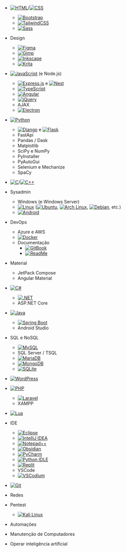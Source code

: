 - [![HTML](https://img.shields.io/badge/HTML-%23E34F26.svg?logo=html5&logoColor=white)](#)/[![CSS](https://img.shields.io/badge/CSS-1572B6?logo=css3&logoColor=fff)](#)
  - [![Bootstrap](https://img.shields.io/badge/Bootstrap-7952B3?logo=bootstrap&logoColor=fff)](#)
  - [![TailwindCSS](https://img.shields.io/badge/Tailwind%20CSS-%2338B2AC.svg?logo=tailwind-css&logoColor=white)](#)
  - [![Sass](https://img.shields.io/badge/Sass-C69?logo=sass&logoColor=fff)](#)
- Design
  - [![Figma](https://img.shields.io/badge/Figma-F24E1E?logo=figma&logoColor=white)](#)
  - [![Gimp](https://img.shields.io/badge/Gimp-5C5543?logo=gimp&logoColor=white)](#)
  - [![Inkscape](https://img.shields.io/badge/Inkscape-000000?logo=Inkscape&logoColor=white)](#)
  - [![Krita](https://img.shields.io/badge/Krita-203759?logo=krita&logoColor=EEF37B)](#)

- [![JavaScript](https://img.shields.io/badge/JavaScript-F7DF1E?logo=javascript&logoColor=000)](#) (e Node.js)
  - [![Express.js](https://img.shields.io/badge/Express.js-%23404d59.svg?logo=express&logoColor=%2361DAFB)](#) e [![Nest](https://img.shields.io/badge/Nest.js-%23E0234E.svg?logo=nestjs&logoColor=white)](#)
  - [![TypeScript](https://img.shields.io/badge/TypeScript-3178C6?logo=typescript&logoColor=fff)](#)
  - [![Angular](https://img.shields.io/badge/Angular-%23DD0031.svg?logo=angular&logoColor=white)](#)
  - [![jQuery](https://img.shields.io/badge/jQuery-0769AD?logo=jquery&logoColor=fff)](#)
  - AJAX
  - [![Electron](https://img.shields.io/badge/Electron-47848F?logo=electron&logoColor=fff)](#)

- [![Python](https://img.shields.io/badge/Python-3776AB?logo=python&logoColor=fff)](#)
  - [![Django](https://img.shields.io/badge/Django-%23092E20.svg?logo=django&logoColor=white)](#) e [![Flask](https://img.shields.io/badge/Flask-000?logo=flask&logoColor=fff)](#)
  - FastApi
  - Pandas / Dask
  - Matplotlib
  - SciPy e NumPy
  - PyInstaller
  - PyAutoGui
  - Selenium e Mechanize
  - SpaCy

- [![C](https://img.shields.io/badge/C-00599C?logo=c&logoColor=white)](#)/[![C++](https://img.shields.io/badge/C++-%2300599C.svg?logo=c%2B%2B&logoColor=white)](#)

- Sysadmin
  - Windows (e Windows Server)
  - [![Linux](https://img.shields.io/badge/Linux-FCC624?logo=linux&logoColor=black)](#) ([![Ubuntu](https://img.shields.io/badge/Ubuntu-E95420?logo=ubuntu&logoColor=white)](#), [![Arch Linux](https://img.shields.io/badge/Arch%20Linux-1793D1?logo=arch-linux&logoColor=fff)](#), [![Debian](https://img.shields.io/badge/Debian-A81D33?logo=debian&logoColor=fff)](#), etc.)
  - [![Android](https://img.shields.io/badge/Android-3DDC84?logo=android&logoColor=white)](#)

- DevOps
  - Azure e AWS
  - [![Docker](https://img.shields.io/badge/Docker-2496ED?logo=docker&logoColor=fff)](#)
  - Documentação
    - [![GitBook](https://img.shields.io/badge/GitBook-3884FF?logo=gitbook&logoColor=fff)](#)
    - [![ReadMe](https://img.shields.io/badge/ReadMe-018EF5?logo=readme&logoColor=fff)](#)

- Material
  - JetPack Compose
  - Angular Material

- [![C#](https://custom-icon-badges.demolab.com/badge/C%23-%23239120.svg?logo=cshrp&logoColor=white)](#)
  - [![.NET](https://img.shields.io/badge/.NET-512BD4?logo=dotnet&logoColor=fff)](#)
  - ASP.NET Core

- [![Java](https://img.shields.io/badge/Java-%23ED8B00.svg?logo=openjdk&logoColor=white)](#)
  - [![Spring Boot](https://img.shields.io/badge/Spring%20Boot-6DB33F?logo=springboot&logoColor=fff)](#)
  - Android Studio

- SQL e NoSQL
  - [![MySQL](https://img.shields.io/badge/MySQL-4479A1?logo=mysql&logoColor=fff)](#)
  - SQL Server / TSQL
  - [![MariaDB](https://img.shields.io/badge/MariaDB-003545?logo=mariadb&logoColor=white)](#)
  - [![MongoDB](https://img.shields.io/badge/MongoDB-%234ea94b.svg?logo=mongodb&logoColor=white)](#)
  - [![SQLite](https://img.shields.io/badge/SQLite-%2307405e.svg?logo=sqlite&logoColor=white)](#)

- [![WordPress](https://img.shields.io/badge/WordPress-%2321759B.svg?logo=wordpress&logoColor=white)](#)

- [![PHP](https://img.shields.io/badge/php-%23777BB4.svg?&logo=php&logoColor=white)](#)
  - [![Laravel](https://img.shields.io/badge/Laravel-%23FF2D20.svg?logo=laravel&logoColor=white)](#)
  - XAMPP

- [![Lua](https://img.shields.io/badge/Lua-%232C2D72.svg?logo=lua&logoColor=white)](#)

- IDE
  - [![Eclipse](https://img.shields.io/badge/Eclipse-FE7A16.svg?logo=Eclipse&logoColor=white)](#)
  - [![IntelliJ IDEA](https://img.shields.io/badge/IntelliJIDEA-000000.svg?logo=intellij-idea&logoColor=white)](#)
  - [![Notepad++](https://img.shields.io/badge/Notepad++-90E59A.svg?&logo=notepad%2b%2b&logoColor=black)](#)
  - [![Obsidian](https://img.shields.io/badge/Obsidian-%23483699.svg?&logo=obsidian&logoColor=white)](#)
  - [![PyCharm](https://img.shields.io/badge/PyCharm-143?logo=pycharm&logoColor=black&color=black&labelColor=green)](#)
  - [![Python IDLE](https://img.shields.io/badge/Python%20IDLE-3776AB?logo=python&logoColor=fff)](#)
  - [![Replit](https://img.shields.io/badge/Replit-F26207?logo=replit&logoColor=fff)](#)
  - VSCode
  - [![VSCodium](https://img.shields.io/badge/VSCodium-2F80ED?logo=vscodium&logoColor=fff)](#)

- [![Git](https://img.shields.io/badge/Git-F05032?logo=git&logoColor=fff)](#)

- Redes

- Pentest
  - [![Kali Linux](https://img.shields.io/badge/Kali%20Linux-557C94?logo=kalilinux&logoColor=fff)](#)

- Automações

- Manutenção de Computadores

- Operar inteligência artificial
